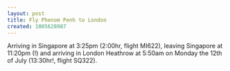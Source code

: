 ```yaml
---
layout: post
title: Fly Phenom Penh to London
created: 1085628987
---
```

Arriving in Singapore at 3:25pm (2:00hr, flight MI622), leaving Singapore at 11:20pm (!) and arriving in London Heathrow at 5:50am on Monday the 12th of July (13:30hr!, flight SQ322).
